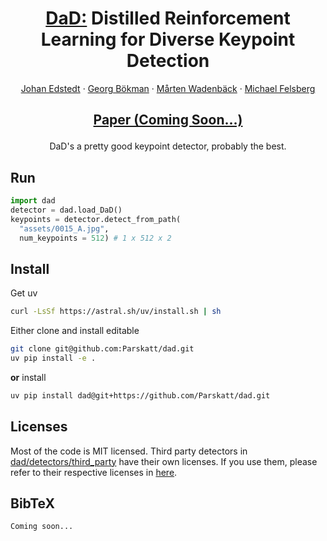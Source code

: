 <p align="center">
  <h1 align="center"> <ins>DaD:</ins> Distilled Reinforcement Learning for Diverse Keypoint Detection</h1>
  <p align="center">
    <a href="https://scholar.google.com/citations?user=Ul-vMR0AAAAJ">Johan Edstedt</a>
    ·
    <a href="https://scholar.google.com/citations?user=FUE3Wd0AAAAJ">Georg Bökman</a>
    ·
    <a href="https://scholar.google.com/citations?user=6WRQpCQAAAAJ">Mårten Wadenbäck</a>
    ·
    <a href="https://scholar.google.com/citations?user=lkWfR08AAAAJ">Michael Felsberg</a>
  </p>
  <h2 align="center"><p>
    <a href="TBD" align="center">Paper (Coming Soon...)</a>
  </p></h2>
  <div align="center">DaD's a pretty good keypoint detector, probably the best.</div>
</p>
<p align="center">
</p>

## Run
```python
import dad
detector = dad.load_DaD()
keypoints = detector.detect_from_path(
  "assets/0015_A.jpg", 
  num_keypoints = 512) # 1 x 512 x 2
```

## Install
Get uv
```bash
curl -LsSf https://astral.sh/uv/install.sh | sh
```
Either clone and install editable
```bash
git clone git@github.com:Parskatt/dad.git
uv pip install -e .
```
**or** install 
```bash
uv pip install dad@git+https://github.com/Parskatt/dad.git
```



## Licenses
Most of the code is MIT licensed.
Third party detectors in [dad/detectors/third_party](dad/detectors/third_party) have their own licenses. If you use them, please refer to their respective licenses in [here](licenses).

## BibTeX

```txt
Coming soon...
```
